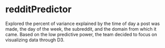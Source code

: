 redditPredictor
===============

Explored the percent of variance explained by the time of day a post was made, the day of the week, the subreddit, and the domain from which it came.  Based on the low predictive power, the team decided to focus on visualizing data through D3.

